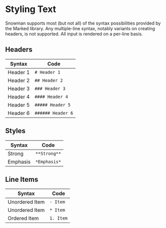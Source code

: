 # Styling Text

Snowman supports most (but not all) of the syntax possibilities provided by the Marked library. Any multiple-line syntax, notably variants on creating headers, is not supported. All input is rendered on a per-line basis.

## Headers

| Syntax   | Code              |
|----------|-------------------|
| Header 1 | `# Header 1`      |
| Header 2 | `## Header 2`    |
| Header 3 | `### Header 3`    |
| Header 4 | `#### Header 4`   |
| Header 5 | `##### Header 5`  |
| Header 6 | `###### Header 6` |

## Styles

| Syntax   | Code         |
|----------|--------------|
| Strong   | `**Strong**` |
| Emphasis | `*Emphasis*` |

## Line Items

| Syntax           | Code             |
|------------------|------------------|
| Unordered Item   | `- Item`         |
| Unordered Item   | `* Item`         |
| Ordered Item     | `1. Item`        |
